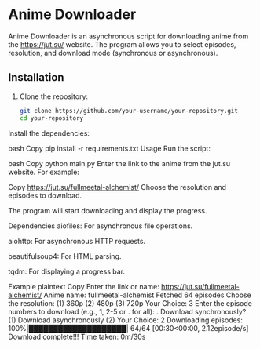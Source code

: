 # Anime Downloader

Anime Downloader is an asynchronous script for downloading anime from the https://jut.su/ website. The program allows you to select episodes, resolution, and download mode (synchronous or asynchronous).

## Installation

1. Clone the repository:
   ```bash
   git clone https://github.com/your-username/your-repository.git
   cd your-repository
Install the dependencies:

bash
Copy
pip install -r requirements.txt
Usage
Run the script:

bash
Copy
python main.py
Enter the link to the anime from the jut.su website. For example:

Copy
https://jut.su/fullmeetal-alchemist/
Choose the resolution and episodes to download.

The program will start downloading and display the progress.

Dependencies
aiofiles: For asynchronous file operations.

aiohttp: For asynchronous HTTP requests.

beautifulsoup4: For HTML parsing.

tqdm: For displaying a progress bar.

Example
plaintext
Copy
Enter the link or name: https://jut.su/fullmeetal-alchemist/
Anime name: fullmeetal-alchemist
Fetched 64 episodes
Choose the resolution:
(1) 360p
(2) 480p
(3) 720p
Your Choice: 3
Enter the episode numbers to download (e.g., 1, 2-5 or . for all): .
Download synchronously? (1)
Download asynchronously (2)
Your Choice: 2
Downloading episodes: 100%|████████████████████| 64/64 [00:30<00:00,  2.12episode/s]
Download complete!!! Time taken: 0m/30s
